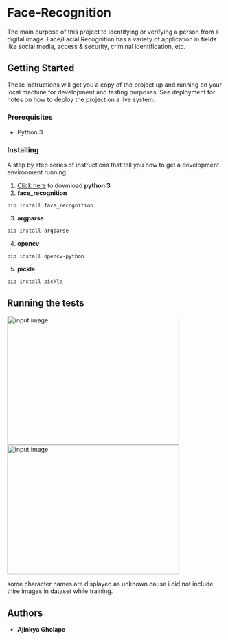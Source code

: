 # Face-Recognition
The main purpose of this project to identifying or verifying a person from a digital image. Face/Facial Recognition has a variety of application in fields like social media, access & security, criminal identification, etc.
## Getting Started

These instructions will get you a copy of the project up and running on your local machine for development and testing purposes. See deployment for notes on how to deploy the project on a live system.
### Prerequisites
* Python 3
### Installing
A step by step series of instructions that tell you how to get a development environment running
1. [Click here](https://www.python.org/downloads/) to download **python 3**
2. **face_recognition**
```
pip install face_recognition
```
3. **argparse**
```
pip install argparse
```
4. **opencv**
```
pip install opencv-python
```
5. **pickle**
```
pip install pickle
```

## Running the tests

<img align="left" width="400" height="300" title="input image" src="https://github.com/ajinkyagholape1998/Face-Recognition/blob/master/Face%20Recognition/input%20images/avg.jpg">
<img width="400" height="300" title="input image" src="https://github.com/ajinkyagholape1998/Face-Recognition/blob/master/Face%20Recognition/output/2019-05-2910:58:58.jpg">

some character names are displayed as unknown cause i did not include thire images in dataset while training.
## Authors
* **Ajinkya Gholape** 
